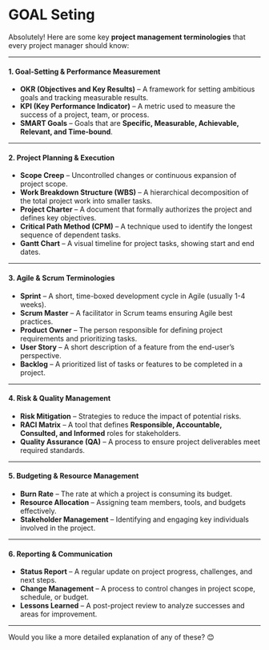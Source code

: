 # GOAL Seting

Absolutely! Here are some key **project management terminologies** that every project manager should know:

***

#### **1. Goal-Setting & Performance Measurement**

* **OKR (Objectives and Key Results)** – A framework for setting ambitious goals and tracking measurable results.
* **KPI (Key Performance Indicator)** – A metric used to measure the success of a project, team, or process.
* **SMART Goals** – Goals that are **Specific, Measurable, Achievable, Relevant, and Time-bound**.

***

#### **2. Project Planning & Execution**

* **Scope Creep** – Uncontrolled changes or continuous expansion of project scope.
* **Work Breakdown Structure (WBS)** – A hierarchical decomposition of the total project work into smaller tasks.
* **Project Charter** – A document that formally authorizes the project and defines key objectives.
* **Critical Path Method (CPM)** – A technique used to identify the longest sequence of dependent tasks.
* **Gantt Chart** – A visual timeline for project tasks, showing start and end dates.

***

#### **3. Agile & Scrum Terminologies**

* **Sprint** – A short, time-boxed development cycle in Agile (usually 1-4 weeks).
* **Scrum Master** – A facilitator in Scrum teams ensuring Agile best practices.
* **Product Owner** – The person responsible for defining project requirements and prioritizing tasks.
* **User Story** – A short description of a feature from the end-user’s perspective.
* **Backlog** – A prioritized list of tasks or features to be completed in a project.

***

#### **4. Risk & Quality Management**

* **Risk Mitigation** – Strategies to reduce the impact of potential risks.
* **RACI Matrix** – A tool that defines **Responsible, Accountable, Consulted, and Informed** roles for stakeholders.
* **Quality Assurance (QA)** – A process to ensure project deliverables meet required standards.

***

#### **5. Budgeting & Resource Management**

* **Burn Rate** – The rate at which a project is consuming its budget.
* **Resource Allocation** – Assigning team members, tools, and budgets effectively.
* **Stakeholder Management** – Identifying and engaging key individuals involved in the project.

***

#### **6. Reporting & Communication**

* **Status Report** – A regular update on project progress, challenges, and next steps.
* **Change Management** – A process to control changes in project scope, schedule, or budget.
* **Lessons Learned** – A post-project review to analyze successes and areas for improvement.

***

Would you like a more detailed explanation of any of these? 😊
